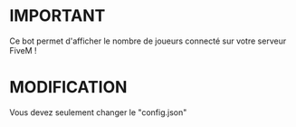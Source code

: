# IMPORTANT
Ce bot permet d'afficher le nombre de joueurs connecté sur votre serveur FiveM ! 
# MODIFICATION
Vous devez seulement changer le "config.json" 
